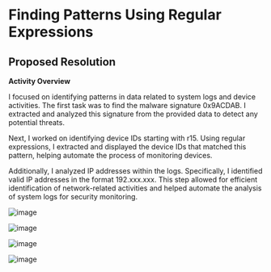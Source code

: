 # Finding Patterns Using Regular Expressions

## Proposed Resolution

**Activity Overview**

I focused on identifying patterns in data related to system logs and device activities. The first task was to find the malware signature 0x9ACDAB. I extracted and analyzed this signature from the provided data to detect any potential threats.

Next, I worked on identifying device IDs starting with r15. Using regular expressions, I extracted and displayed the device IDs that matched this pattern, helping automate the process of monitoring devices.

Additionally, I analyzed IP addresses within the logs. Specifically, I identified valid IP addresses in the format 192.xxx.xxx. This step allowed for efficient identification of network-related activities and helped automate the analysis of system logs for security monitoring.

![image](https://github.com/user-attachments/assets/4b805099-e7c7-402c-880c-aa9401b8bd80)

![image](https://github.com/user-attachments/assets/178b09de-f2b4-4b89-8db9-4b93c9b362a9)

![image](https://github.com/user-attachments/assets/00283c27-a976-48c0-bf98-731878e5b2a6)

![image](https://github.com/user-attachments/assets/723036df-4ce3-4f5c-bc63-fe21a57fd2a9)
